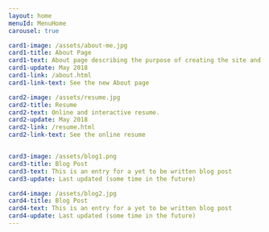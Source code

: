 ```yaml
---
layout: home
menuId: MenuHome
carousel: true

card1-image: /assets/about-me.jpg
card1-title: About Page
card1-text: About page describing the purpose of creating the site and some background information on the author.
card1-update: May 2018
card1-link: /about.html
card1-link-text: See the new About page

card2-image: /assets/resume.jpg
card2-title: Resume
card2-text: Online and interactive resume.
card2-update: May 2018
card2-link: /resume.html
card2-link-text: See the online resume


card3-image: /assets/blog1.png
card3-title: Blog Post
card3-text: This is an entry for a yet to be written blog post
card3-update: Last updated (some time in the future)

card4-image: /assets/blog2.jpg
card4-title: Blog Post
card4-text: This is an entry for a yet to be written blog post
card4-update: Last updated (some time in the future)
---
```

